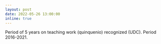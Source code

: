 ```yaml
---
layout: post
date: 2022-05-26 13:00:00
inline: true
---
```


Period of 5 years on teaching work (quinquenio) recognized (UDC). Period 2016-2021.
